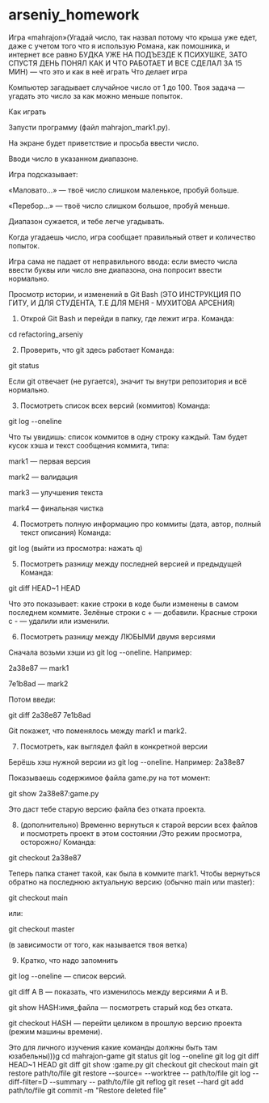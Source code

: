 # arseniy_homework
Игра «mahrajon»(Угадай число, так назвал потому что крыша уже едет, даже с учетом того что я использую Романа, как помошника, и интернет все равно БУДКА УЖЕ НА ПОДЪЕЗДЕ К ПСИХУШКЕ, ЗАТО СПУСТЯ ДЕНЬ ПОНЯЛ КАК И ЧТО РАБОТАЕТ И ВСЕ СДЕЛАЛ ЗА 15 МИН) — что это и как в неё играть
Что делает игра

Компьютер загадывает случайное число от 1 до 100.
Твоя задача — угадать это число за как можно меньше попыток.

Как играть

Запусти программу (файл mahrajon_mark1.py).

На экране будет приветствие и просьба ввести число.

Вводи число в указанном диапазоне.

Игра подсказывает:

«Маловато…» — твоё число слишком маленькое, пробуй больше.

«Перебор…» — твоё число слишком большое, пробуй меньше.

Диапазон сужается, и тебе легче угадывать.

Когда угадаешь число, игра сообщает правильный ответ и количество попыток.

Игра сама не падает от неправильного ввода:
если вместо числа ввести буквы или число вне диапазона, она попросит ввести нормально.

Просмотр истории, и изменений в Git Bash (ЭТО ИНСТРУКЦИЯ ПО ГИТУ, И ДЛЯ СТУДЕНТА, Т.Е ДЛЯ МЕНЯ - МУХИТОВА АРСЕНИЯ)

1) Открой Git Bash и перейди в папку, где лежит игра.
Команда:

cd refactoring_arseniy

2) Проверить, что git здесь работает
Команда:

git status


Если git отвечает (не ругается), значит ты внутри репозитория и всё нормально.

3) Посмотреть список всех версий (коммитов)
Команда:

git log --oneline


Что ты увидишь: список коммитов в одну строку каждый.
Там будет кусок хэша и текст сообщения коммита, типа:

mark1 — первая версия

mark2 — валидация

mark3 — улучшения текста

mark4 — финальная чистка

4) Посмотреть полную информацию про коммиты
(дата, автор, полный текст описания)
Команда:

git log
(выйти из просмотра: нажать q)

5) Посмотреть разницу между последней версией и предыдущей
Команда:

git diff HEAD~1 HEAD


Что это показывает: какие строки в коде были изменены в самом последнем коммите.
Зелёные строки с + — добавили.
Красные строки с - — удалили или изменили.

6) Посмотреть разницу между ЛЮБЫМИ двумя версиями

Сначала возьми хэши из git log --oneline. Например:

2a38e87 — mark1

7e1b8ad — mark2

Потом введи:

git diff 2a38e87 7e1b8ad


Git покажет, что поменялось между mark1 и mark2.

7) Посмотреть, как выглядел файл в конкретной версии

Берёшь хэш нужной версии из git log --oneline. Например: 2a38e87

Показываешь содержимое файла game.py на тот момент:

git show 2a38e87:game.py


Это даст тебе старую версию файла без отката проекта.

8) (дополнительно) Временно вернуться к старой версии всех файлов и посмотреть проект в этом состоянии
/Это режим просмотра, осторожно/
Команда:

git checkout 2a38e87


Теперь папка станет такой, как была в коммите mark1.
Чтобы вернуться обратно на последнюю актуальную версию (обычно main или master):

git checkout main


или:

git checkout master


(в зависимости от того, как называется твоя ветка)

9) Кратко, что надо запомнить

git log --oneline — список версий.

git diff A B — показать, что изменилось между версиями A и B.

git show HASH:имя_файла — посмотреть старый код без отката.

git checkout HASH — перейти целиком в прошлую версию проекта (режим машины времени).




Это для личного изучения какие команды должны быть там юзабельны)))g
cd mahrajon-game
git status
git log --oneline
git log
git diff HEAD~1 HEAD
git diff <hash1> <hash2>
git show <hash>:game.py
git checkout <hash>
git checkout main
git restore path/to/file
git restore --source=<hash> --worktree -- path/to/file
git log --diff-filter=D --summary -- path/to/file
git reflog
git reset --hard <hash>
git add path/to/file
git commit -m "Restore deleted file" 
